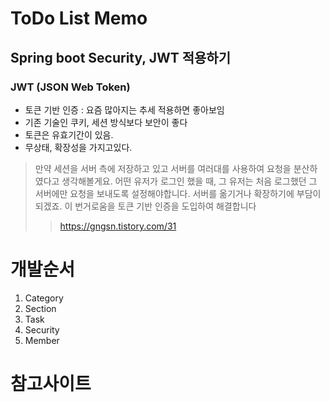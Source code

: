 # ToDo List Memo

## Spring boot Security, JWT 적용하기


### JWT (JSON Web Token)

- 토큰 기반 인증 : 요즘 많아지는 추세 적용하면 좋아보임
- 기존 기술인 쿠키, 세션 방식보다 보안이 좋다
- 토큰은 유효기간이 있음.
- 무상태, 확장성을 가지고있다.
>만약 세션을 서버 측에 저장하고 있고 서버를 여러대를 사용하여 요청을 분산하였다고 생각해볼게요.
어떤 유저가 로그인 했을 때, 그 유저는 처음 로그했던 그 서버에만 요청을 보내도록 설정해야합니다.
서버를 옮기거나 확장하기에 부담이 되겠죠.
이 번거로움을 토큰 기반 인증을 도입하여 해결합니다 ️ 
>>https://gngsn.tistory.com/31


# 개발순서

1. Category 
2. Section 
3. Task
4. Security
5. Member

# 참고사이트

